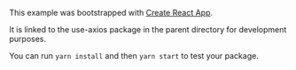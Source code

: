 This example was bootstrapped with [Create React App](https://github.com/facebook/create-react-app).

It is linked to the use-axios package in the parent directory for development purposes.

You can run `yarn install` and then `yarn start` to test your package.
